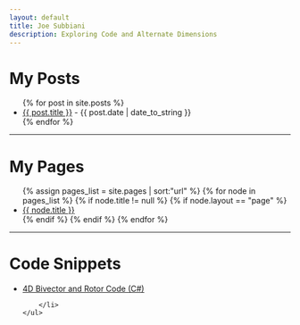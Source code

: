 ```yaml
---
layout: default
title: Joe Subbiani
description: Exploring Code and Alternate Dimensions
---
```


# My Posts

<p>
    <ul>
    {% for post in site.posts %}
        <li>
        <a href="{{ post.url }}">{{ post.title }}</a> - {{ post.date | date_to_string }}
        </li>
    {% endfor %}
    </ul>
</p>

---

# My Pages

<p>
    <ul>
    {% assign pages_list = site.pages | sort:"url" %}
    {% for node in pages_list %}
        {% if node.title != null %}
            {% if node.layout == "page" %}
                <li>
                <a href="{{ node.url | absolute_url }}">{{ node.title }}</a>
                </li>
            {% endif %}
        {% endif %}
    {% endfor %}
    </ul>
</p>

---

# Code Snippets
<p>
    <ul>
        <li>
        <a href="{{ '/rotor-code/' | absolute_url }}">4D Bivector and Rotor Code (C#)</a>

        </li>
    </ul>
</p>
